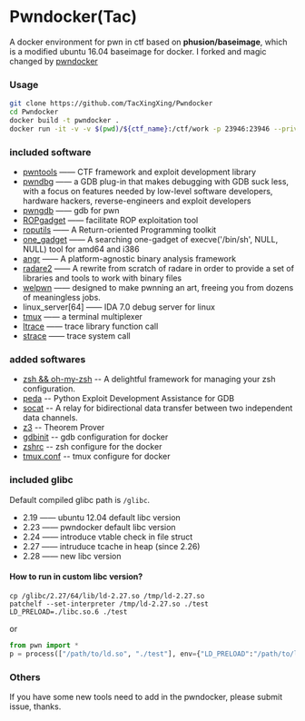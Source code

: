 Pwndocker(Tac)
===

A docker environment for pwn in ctf based on **phusion/baseimage**, which is a modified ubuntu 16.04 baseimage for docker. I forked and magic changed by [pwndocker](https://github.com/skysider/pwndocker)

### Usage

```bash
git clone https://github.com/TacXingXing/Pwndocker
cd Pwndocker
docker build -t pwndocker .
docker run -it -v -v $(pwd)/${ctf_name}:/ctf/work -p 23946:23946 --privileged --cap-add=SYS_PRTACE pwndocker
```

### included software

- [pwntools](https://github.com/Gallopsled/pwntools)  —— CTF framework and exploit development library
- [pwndbg](https://github.com/pwndbg/pwndbg)  —— a GDB plug-in that makes debugging with GDB suck less, with a focus on features needed by low-level software developers, hardware hackers, reverse-engineers and exploit developers
- [pwngdb](https://github.com/scwuaptx/Pwngdb) —— gdb for pwn
- [ROPgadget](https://github.com/JonathanSalwan/ROPgadget)  —— facilitate ROP exploitation tool
- [roputils](https://github.com/inaz2/roputils)     —— A Return-oriented Programming toolkit
- [one_gadget](https://github.com/david942j/one_gadget) —— A searching one-gadget of execve('/bin/sh', NULL, NULL) tool for amd64 and i386
- [angr](https://github.com/angr/angr)   ——  A platform-agnostic binary analysis framework
- [radare2](https://github.com/radare/radare2) ——  A rewrite from scratch of radare in order to provide a set of libraries and tools to work with binary files
- [welpwn](https://github.com/matrix1001/welpwn) —— designed to make pwnning an art, freeing you from dozens of meaningless jobs.
- linux_server[64]     —— IDA 7.0 debug server for linux
- [tmux](https://tmux.github.io/)     —— a terminal multiplexer
- [ltrace](https://linux.die.net/man/1/ltrace)      —— trace library function call
- [strace](https://linux.die.net/man/1/strace)     —— trace system call

### added softwares
- [zsh && oh-my-zsh](https://github.com/robbyrussell/oh-my-zsh) -- A delightful framework for managing your zsh configuration.
- [peda](https://github.com/scwuaptx/peda) -- Python Exploit Development Assistance for GDB
- [socat](http://www.dest-unreach.org/socat/) -- A relay for bidirectional data transfer between two independent data channels.
- [z3](https://github.com/Z3Prover/z3) --  Theorem Prover
- [gdbinit](https://github.com/TacXingXing/Pwndocker/blob/master/gdbinit) -- gdb configuration for docker
- [zshrc](https://github.com/TacXingXing/Pwndocker/blob/master/zshrc) -- zsh configure for the docker
- [tmux.conf](https://github.com/TacXingXing/Pwndocker/blob/master/tmux.conf) -- tmux configure for docker

### included glibc

Default compiled glibc path is `/glibc`.
- 2.19  —— ubuntu 12.04 default libc version
- 2.23  —— pwndocker default libc version
- 2.24  —— introduce vtable check in file struct
- 2.27  —— intruduce tcache in heap (since 2.26)
- 2.28  —— new libc version

#### How to run in custom libc version?

```shell
cp /glibc/2.27/64/lib/ld-2.27.so /tmp/ld-2.27.so
patchelf --set-interpreter /tmp/ld-2.27.so ./test
LD_PRELOAD=./libc.so.6 ./test
```

or

```python
from pwn import *
p = process(["/path/to/ld.so", "./test"], env={"LD_PRELOAD":"/path/to/libc.so.6"})
```

### Others
If you have some new tools need to add in the pwndocker, please submit issue, thanks.
